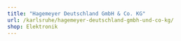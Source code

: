 ```yaml
---
title: "Hagemeyer Deutschland GmbH & Co. KG"
url: /karlsruhe/hagemeyer-deutschland-gmbh-und-co-kg/
shop: Elektronik
---
```

